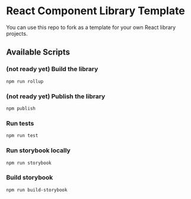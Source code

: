 # React Component Library Template

You can use this repo to fork as a template for your own React library projects.

## Available Scripts

### (not ready yet) Build the library

```
npm run rollup
```

### (not ready yet) Publish the library

```
npm publish
```

### Run tests

```
npm run test
```

### Run storybook locally

```
npm run storybook
```

### Build storybook

```
npm run build-storybook
```
